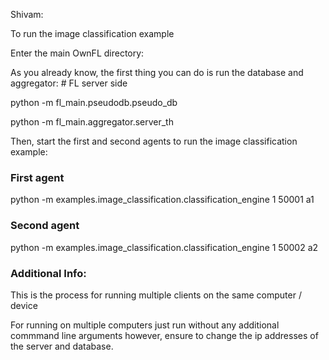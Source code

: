 Shivam:

To run the image classification example

Enter the main OwnFL directory:

As you already know, the first thing you can do is run the database and aggregator: # FL server side

python -m fl_main.pseudodb.pseudo_db

python -m fl_main.aggregator.server_th

Then, start the first and second agents to run the image classification example:

### First agent


python -m examples.image_classification.classification_engine 1 50001 a1

### Second agent

python -m examples.image_classification.classification_engine 1 50002 a2

### Additional Info:

This is the process for running multiple clients on the same computer / device

For running on multiple computers just run without any additional commmand line arguments
however, ensure to change the ip addresses of the server and database.


